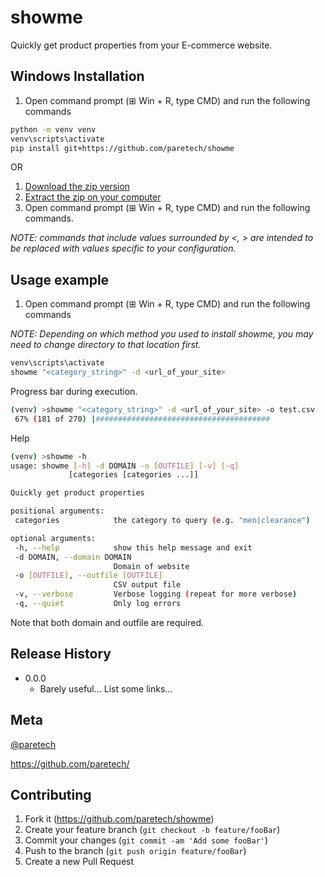 # showme

Quickly get product properties from your E-commerce website.

## Windows Installation
1. Open command prompt (⊞ Win + R, type CMD) and run the following commands

```sh
python -m venv venv
venv\scripts\activate
pip install git+https://github.com/paretech/showme
```

OR

1. [Download the zip version](https://github.com/paretech/showme/archive/master.zip) 
2. [Extract the zip on your computer](https://support.microsoft.com/en-us/help/14200/windows-compress-uncompress-zip-files)
3. Open command prompt (⊞ Win + R, type CMD) and run the following commands. 

*NOTE: commands that include values surrounded by <, > are intended to be replaced with values specific to your configuration.*

## Usage example

1. Open command prompt (⊞ Win + R, type CMD) and run the following commands

*NOTE: Depending on which method you used to install showme, you may need to change directory to that location first.*

```sh
venv\scripts\activate
showme "<category_string>" -d <url_of_your_site>
```

Progress bar during execution.

```sh
(venv) >showme "<category_string>" -d <url_of_your_site> -o test.csv
 67% (181 of 270) |#######################################                    | Elapsed Time: 0:02:20 ETA:   0:00:55
 ```
 
 Help
 
 ```sh
 (venv) >showme -h
usage: showme [-h] -d DOMAIN -o [OUTFILE] [-v] [-q]
              [categories [categories ...]]

Quickly get product properties

positional arguments:
  categories            the category to query (e.g. "men|clearance")

optional arguments:
  -h, --help            show this help message and exit
  -d DOMAIN, --domain DOMAIN
                        Domain of website
  -o [OUTFILE], --outfile [OUTFILE]
                        CSV output file
  -v, --verbose         Verbose logging (repeat for more verbose)
  -q, --quiet           Only log errors
  ```
 
 Note that both domain and outfile are required.
  
## Release History

* 0.0.0
    * Barely useful... List some links...

## Meta

[@paretech](https://twitter.com/paretech)

<https://github.com/paretech/>

## Contributing

1. Fork it (<https://github.com/paretech/showme>)
2. Create your feature branch (`git checkout -b feature/fooBar`)
3. Commit your changes (`git commit -am 'Add some fooBar'`)
4. Push to the branch (`git push origin feature/fooBar`)
5. Create a new Pull Request

<!-- Markdown link & img dfn's -->
